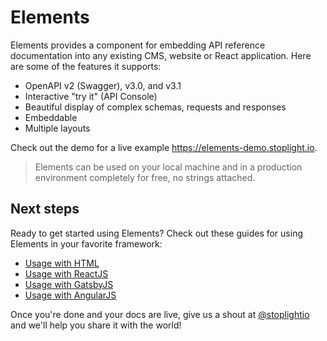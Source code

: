 # Elements

Elements provides a component for embedding API reference documentation into any existing CMS, website or React application. Here are some of the features it supports:

- OpenAPI v2 (Swagger), v3.0, and v3.1
- Interactive "try it" (API Console)
- Beautiful display of complex schemas, requests and responses
- Embeddable
- Multiple layouts

Check out the demo for a live example https://elements-demo.stoplight.io.

> Elements can be used on your local machine and in a production environment completely for free, no strings attached.

## Next steps

Ready to get started using Elements? Check out these guides for using Elements in your favorite framework:

- [Usage with HTML](html.md)
- [Usage with ReactJS](react.md)
- [Usage with GatsbyJS](gatsby.md)
- [Usage with AngularJS](angular.md)

Once you're done and your docs are live, give us a shout at [@stoplightio](https://twitter.com/stoplightio) and we'll help you share it with the world!
